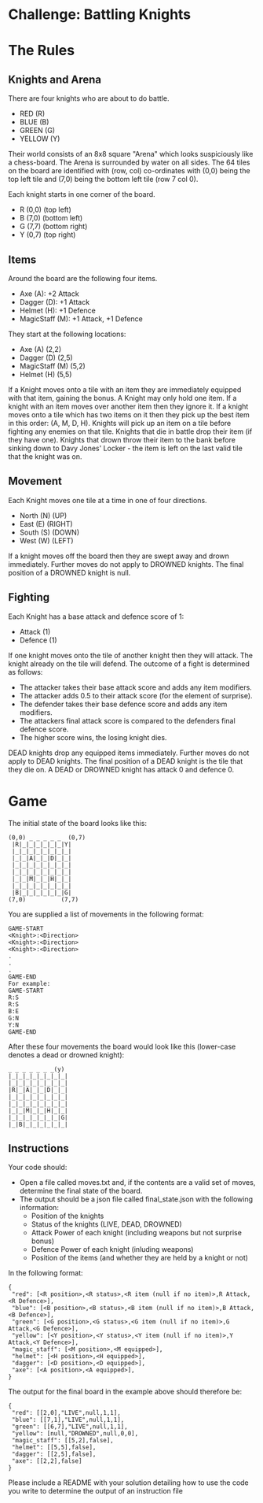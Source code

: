 # Challenge: Battling Knights

# The Rules
## Knights and Arena
There are four knights who are about to do battle.
 - RED (R)
 - BLUE (B)
 - GREEN (G)
 - YELLOW (Y)

Their world consists of an 8x8 square "Arena" which looks suspiciously like a chess-board. The 
Arena is surrounded by water on all sides.
The 64 tiles on the board are identified with (row, col) co-ordinates with (0,0) being the top left 
tile and (7,0) being the bottom left tile (row 7 col 0).

Each knight starts in one corner of the board.
 - R (0,0) (top left)
 - B (7,0) (bottom left)
 - G (7,7) (bottom right)
 - Y (0,7) (top right)

## Items
Around the board are the following four items.
 - Axe (A): +2 Attack
 - Dagger (D): +1 Attack
 - Helmet (H): +1 Defence
 - MagicStaff (M): +1 Attack, +1 Defence

They start at the following locations:
 - Axe (A) (2,2)
 - Dagger (D) (2,5)
 - MagicStaff (M) (5,2)
 - Helmet (H) (5,5)

If a Knight moves onto a tile with an item they are immediately equipped with that item, gaining 
the bonus. A Knight may only hold one item. If a knight with an item moves over another item 
then they ignore it. If a knight moves onto a tile which has two items on it then they pick up the 
best item in this order: (A, M, D, H). Knights will pick up an item on a tile before fighting any 
enemies on that tile. Knights that die in battle drop their item (if they have one). Knights that 
drown throw their item to the bank before sinking down to Davy Jones' Locker - the item is left 
on the last valid tile that the knight was on.


##  Movement
Each Knight moves one tile at a time in one of four directions.
 - North (N) (UP)
 - East (E) (RIGHT)
 - South (S) (DOWN)
 - West (W) (LEFT)

If a knight moves off the board then they are swept away and drown immediately. Further 
moves do not apply to DROWNED knights. The final position of a DROWNED knight is null.

## Fighting
Each Knight has a base attack and defence score of 1:
 - Attack (1)
 - Defence (1)

If one knight moves onto the tile of another knight then they will attack. The knight already on 
the tile will defend.
The outcome of a fight is determined as follows:
 - The attacker takes their base attack score and adds any item modifiers.
 - The attacker adds 0.5 to their attack score (for the element of surprise).
 - The defender takes their base defence score and adds any item modifiers.
 - The attackers final attack score is compared to the defenders final defence score.
 - The higher score wins, the losing knight dies.

DEAD knights drop any equipped items immediately. Further moves do not apply to DEAD 
knights. The final position of a DEAD knight is the tile that they die on.
A DEAD or DROWNED knight has attack 0 and defence 0.
# Game
The initial state of the board looks like this:
```
(0,0) _ _ _ _ _  (0,7)
 |R|_|_|_|_|_|_|Y|
 |_|_|_|_|_|_|_|_|
 |_|_|A|_|_|D|_|_|
 |_|_|_|_|_|_|_|_|
 |_|_|_|_|_|_|_|_|
 |_|_|M|_|_|H|_|_|
 |_|_|_|_|_|_|_|_|
 |B|_|_|_|_|_|_|G|
(7,0)          (7,7)
```
You are supplied a list of movements in the following format:
```
GAME-START
<Knight>:<Direction>
<Knight>:<Direction>
<Knight>:<Direction>
.
.
.
GAME-END
For example:
GAME-START
R:S
R:S
B:E
G:N
Y:N
GAME-END
```

After these four movements the board would look like this (lower-case denotes a dead or 
drowned knight):
```
_ _ _ _ _ _ _(y)
|_|_|_|_|_|_|_|_|
|_|_|_|_|_|_|_|_|
|R|_|A|_|_|D|_|_|
|_|_|_|_|_|_|_|_|
|_|_|_|_|_|_|_|_|
|_|_|M|_|_|H|_|_|
|_|_|_|_|_|_|_|G|
|_|B|_|_|_|_|_|_|
```
## Instructions
Your code should:
 - Open a file called moves.txt and, if the contents are a valid set of moves, determine the final state 
of the board. 
 - The output should be a json file called final_state.json with the following 
information:
   - Position of the knights
   - Status of the knights (LIVE, DEAD, DROWNED)
   - Attack Power of each knight (including weapons but not surprise bonus)
   - Defence Power of each knight (inluding weapons)
   - Position of the items (and whether they are held by a knight or not)

In the following format:
```
{
 "red": [<R position>,<R status>,<R item (null if no item)>,R Attack,<R Defence>],
 "blue": [<B position>,<B status>,<B item (null if no item)>,B Attack,<B Defence>],
 "green": [<G position>,<G status>,<G item (null if no item)>,G Attack,<G Defence>],
 "yellow": [<Y position>,<Y status>,<Y item (null if no item)>,Y Attack,<Y Defence>],
 "magic_staff": [<M position>,<M equipped>],
 "helmet": [<H position>,<H equipped>],
 "dagger": [<D position>,<D equipped>],
 "axe": [<A position>,<A equipped>],
}
```
The output for the final board in the example above should therefore be:
```
{
 "red": [[2,0],"LIVE",null,1,1],
 "blue": [[7,1],"LIVE",null,1,1],
 "green": [[6,7],"LIVE",null,1,1],
 "yellow": [null,"DROWNED",null,0,0],
 "magic_staff": [[5,2],false],
 "helmet": [[5,5],false],
 "dagger": [[2,5],false],
 "axe": [[2,2],false]
}
```

Please include a README with your solution detailing how to use the code you write to 
determine the output of an instruction file